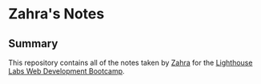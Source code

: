 # Zahra's Notes

## Summary 

This repository contains all of the notes taken by [Zahra](https://github.com/zahra-hm) for the [Lighthouse Labs Web Development Bootcamp](https://www.lighthouselabs.ca/).
